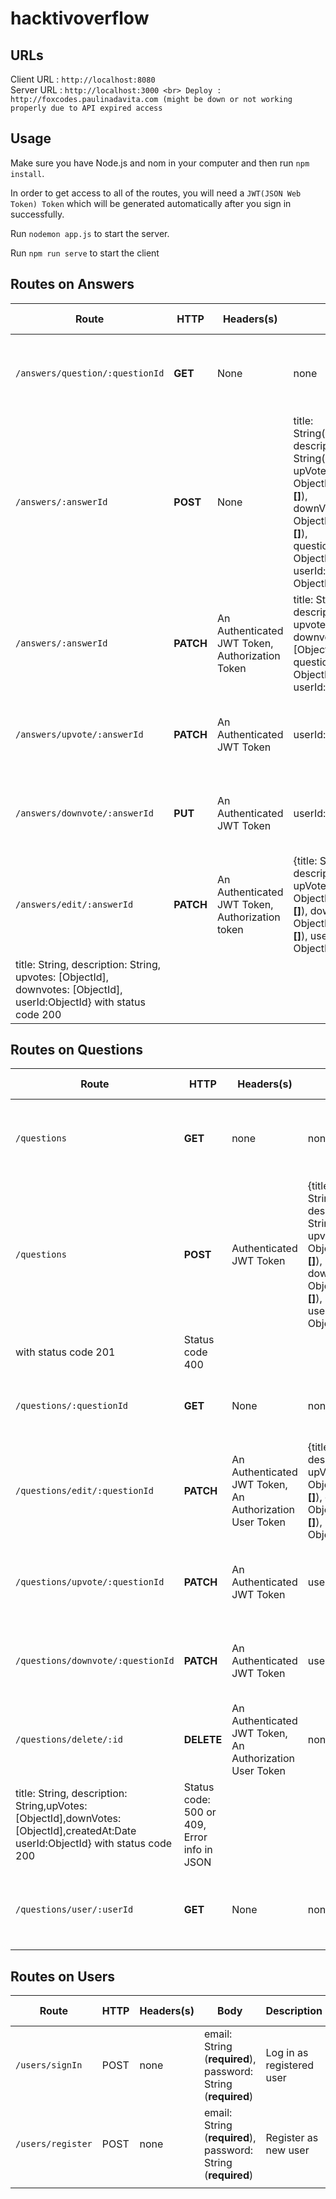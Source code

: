 # hacktivoverflow

## URLs

Client URL : `http://localhost:8080`<br>
Server URL : `http://localhost:3000 <br>
Deploy : http://foxcodes.paulinadavita.com (might be down or not working properly due to API expired access`

## Usage

Make sure you have Node.js and nom in your computer and then run `npm install`.

In order to get access to all of the routes, you will need a `JWT(JSON Web Token) Token` which will be generated automatically after you sign in successfully.

Run `nodemon app.js` to start the server.

Run `npm run serve` to start the client

## Routes on Answers

| Route                           | HTTP      | Headers(s)                                      | Body                                                         | Description                            | Response Success                                             | Response Error                              |
| ------------------------------- | --------- | ----------------------------------------------- | ------------------------------------------------------------ | -------------------------------------- | ------------------------------------------------------------ | ------------------------------------------- |
| `/answers/question/:questionId` | **GET**   | None                                            | none                                                         | Get answer based on specified question | Show all the answers list in `array of object` :<br> [{ _id: ObjectId, title: String, description: String,upVotes: [ObjectId],createdAt:DatedownVotes: [ObjectId],questionId:ObjectId,userId:ObjectId}] with status code 200 | Status 400                                  |
| `/answers/:answerId`            | **POST**  | None                                            | title: String(**Required**),<br>description: String(**Required**),<br>upVotes: ObjectId(**Default:[]**),<br>downVotes: ObjectId(**Default:[]**),<br>questionId: ObjectId(**Required**),<br>userId: ObjectId(**Required**) | Create a new answer                    | Show the created answer in `object` : { _id: ObjectId, title: String, description: String, upVotes: [ObjectId], createdAt:Date downVotes: [ObjectId],questionId:ObjectId, userId:ObjectId} with status code 201 | Status 400                                  |
| `/answers/:answerId`            | **PATCH** | An Authenticated JWT Token, Authorization Token | title: String,<br> description: String,<br>upvotes: [ObjectId],<br>downvotes: [ObjectId],<br>questionId: ObjectId,<br>userId: ObjectId | Update an answer's information         | Show the updated answer's information in `object` : { _id: ObjectId, title: String, description: String,upvotes: [ObjectId],downvotes: [ObjectId],userId:ObjectId} with status code 200 | Status code: 400                            |
| `/answers/upvote/:answerId`     | **PATCH** | An Authenticated JWT Token                      | userId: ObjectId                                             | Update an answer's upvote              | Show the updated answer's information in `object` : { _id: ObjectId, title: String, description: String,upVotes: [ObjectId],downVotes: [ObjectId],userId:ObjectId} with status code 200 | Status code: 500 or 409, Error info in JSON |
| `/answers/downvote/:answerId`   | **PUT**   | An Authenticated JWT Token                      | userId: ObjectId                                             | Update an answer's downvote            | Show the updated answer's information in `object` : { _id: ObjectId, title: String, description: String,upvotes: [ObjectId],downvotes: [ObjectId],userId:ObjectId} with status code 200 | Status code: 500 or 409, Error info in JSON |
| `/answers/edit/:answerId`       | **PATCH** | An Authenticated JWT Token, Authorization token | {title: String,<br/>description: String, upVotes: ObjectId(**Default:[]**), downVotes: ObjectId(**Default:[]**), userId: ObjectId(**Required**)} | Edit an answer     | Show the updated answer's information in `object` : { _id: ObjectId,
 title: String, description: String, upvotes: [ObjectId], downvotes: [ObjectId], userId:ObjectId} with status code 200 |        |



## Routes on Questions



| Route                             | HTTP       | Headers(s)                                                 | Body                                                         | Description                     | Response Success                                             | Response Error                              |
| --------------------------------- | ---------- | ---------------------------------------------------------- | ------------------------------------------------------------ | ------------------------------- | ------------------------------------------------------------ | ------------------------------------------- |
| `/questions`                      | **GET**    | none                                                       | none                                                         | Get all users questions         | Show all the questions in `array of object` : [{ _id: ObjectId, title: String, description: String,upVotes: [ObjectId], createdAt:Date, downVotes: [ObjectId],userId:ObjectId}...] with status code 200 | Status code: 400                            |
| `/questions`                      | **POST**   | Authenticated JWT Token                                    | {title: String(**Required**),<br>description: String(**Required**),<br>upvotes: ObjectId(**Default:[]**),<br>downvotes: ObjectId(**Default:[]**),<br>userId: ObjectId(**Required**)} | Create new question             | Show the created question in `object` : { _id: ObjectId, title: String, description: String,upVotes: [ObjectId], createdAt:Date, downVotes: [ObjectId],userId:ObjectId}
 with status code 201 | Status code 400                             |
| `/questions/:questionId`          | **GET**    | None                                                       | none                                                         | Get a single question           | Show the question's info in `object` : { _id: ObjectId, title: String, description: String,upvotes: [ObjectId],downvotes: [ObjectId],userId:ObjectId} with status code 200 | Status 400                                  |
| `/questions/edit/:questionId`     | **PATCH**  | An Authenticated JWT Token, An Authorization User Token    | {title: String,<br/>description: String, upVotes: ObjectId(**Default:[]**), downVotes: ObjectId(**Default:[]**), userId: ObjectId(**Required**)} | Update a question's information | Show the updated question's information in `object` : { _id: ObjectId, title: String, description: String,upvotes: [ObjectId],downvotes: [ObjectId],createdAt:Date,userId:ObjectId} with status code 200 | Status code 400                             |
| `/questions/upvote/:questionId`   | **PATCH**  | An Authenticated JWT Token                                 | userId: ObjectId                                             | Update a question's upvote      | Show the updated question's information in `object` : { _id: ObjectId, title: String, description: String,upVotes: [ObjectId],downVotes: [ObjectId],createdAt:Date,userId:ObjectId} with status code 200 | Status code 400                             |
| `/questions/downvote/:questionId` | **PATCH**  | An Authenticated JWT Token                                 | userId: ObjectId                                             | Update a question's downvote    | Show the updated question's information in `object` : { _id: ObjectId, title: String, description: String,upVotes: [ObjectId],downVotes: [ObjectId],createdAt:Date <userId:ObjectId} wth status code 200 | Status code 400                             |
| `/questions/delete/:id`           | **DELETE** | An Authenticated JWT Token,<br>An Authorization User Token | none                                                         | Delete a question               | Show the updated question's information in `object` : { _id: ObjectId,
 title: String, description: String,upVotes: [ObjectId],downVotes: [ObjectId],createdAt:Date userId:ObjectId} with status code 200 | Status code: 500 or 409, Error info in JSON |
| `/questions/user/:userId`         | **GET**    | None                                                       | none                                                         | Get questions by specifed user  | Show the question's info in `array` : [{ _id: ObjectId, title: String, description: String,upVotes: [ObjectId],createdAt:DatedownVotes: [ObjectId],userId:ObjectId}] with status code 200 | Status 400                                  |

## Routes on Users

| Route             | HTTP | Headers(s) | Body                                                         | Description               | Response Success                       | Response Error  |
| ----------------- | ---- | ---------- | ------------------------------------------------------------ | ------------------------- | -------------------------------------- | --------------- |
| `/users/signIn`   | POST | none       | email: String (**required**),  password: String (**required**) | Log in as registered user | Response an`object` {token, id, email} | Status code 400 |
| `/users/register` | POST | none       | email: String (**required**),  password: String (**required**) | Register as new user      | Response an`object` {_id, email}       | Status code 200 |
|                   |      |            |                                                              |                           |                                        |                 |

## 
